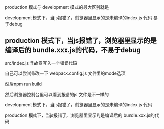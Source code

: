 production 模式与 development 模式的最大区别就是

development 模式下，当js报错了，浏览器里显示的是未编译的index.js 代码 易于debug

production 模式下，当js报错了，浏览器里显示的是编译后的 bundle.xxx.js的代码，不易于debug
-----------------------------------------------------------

src/index.js 里故意写入一个错误代码

自己可以尝试修改一下 webpack.config.js 文件里的mode选项

然后npm run build

然后浏览器控制台里可以看到报错的js 文件是不一样的

development 模式下，当js报错了，浏览器里显示的是未编译的index.js 代码

production 模式下，当js报错了，浏览器里显示的是编译后的 bundle.xxx.js的代码